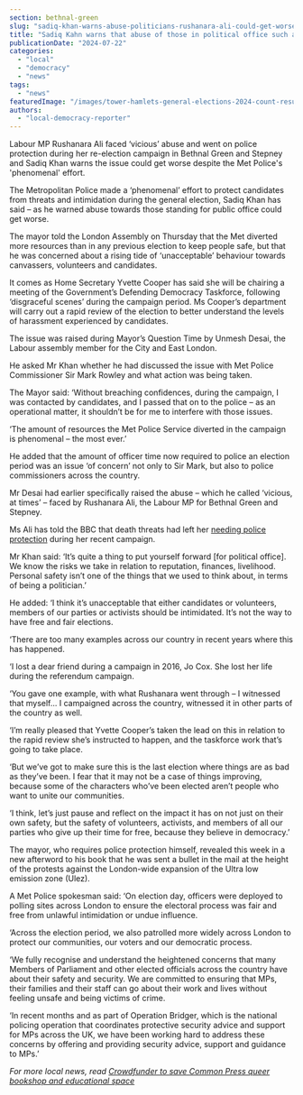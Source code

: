 ```yaml
---
section: bethnal-green
slug: "sadiq-khan-warns-abuse-politicians-rushanara-ali-could-get-worse"
title: "Sadiq Kahn warns that abuse of those in political office such as MP Rushanara Ali could get worse"
publicationDate: "2024-07-22"
categories: 
  - "local"
  - "democracy"
  - "news"
tags: 
  - "news"
featuredImage: "/images/tower-hamlets-general-elections-2024-count-results-11.jpg"
authors: 
  - "local-democracy-reporter"
---
```


Labour MP Rushanara Ali faced ‘vicious’ abuse and went on police protection during her re-election campaign in Bethnal Green and Stepney and Sadiq Khan warns the issue could get worse despite the Met Police's 'phenomenal' effort.

The Metropolitan Police made a ‘phenomenal’ effort to protect candidates from threats and intimidation during the general election, Sadiq Khan has said – as he warned abuse towards those standing for public office could get worse.

The mayor told the London Assembly on Thursday that the Met diverted more resources than in any previous election to keep people safe, but that he was concerned about a rising tide of ‘unacceptable’ behaviour towards canvassers, volunteers and candidates.

It comes as Home Secretary Yvette Cooper has said she will be chairing a meeting of the Government’s Defending Democracy Taskforce, following ‘disgraceful scenes’ during the campaign period. Ms Cooper’s department will carry out a rapid review of the election to better understand the levels of harassment experienced by candidates.

The issue was raised during Mayor’s Question Time by Unmesh Desai, the Labour assembly member for the City and East London.

He asked Mr Khan whether he had discussed the issue with Met Police Commissioner Sir Mark Rowley and what action was being taken.

The Mayor said: ‘Without breaching confidences, during the campaign, I was contacted by candidates, and I passed that on to the police – as an operational matter, it shouldn’t be for me to interfere with those issues.

‘The amount of resources the Met Police Service diverted in the campaign is phenomenal – the most ever.’

He added that the amount of officer time now required to police an election period was an issue ‘of concern’ not only to Sir Mark, but also to police commissioners across the country.

Mr Desai had earlier specifically raised the abuse – which he called ‘vicious, at times’ – faced by Rushanara Ali, the Labour MP for Bethnal Green and Stepney.

Ms Ali has told the BBC that death threats had left her [needing police protection](https://www.bbc.co.uk/news/articles/cw8ygv6j5j4o) during her recent campaign.

Mr Khan said: ‘It’s quite a thing to put yourself forward \[for political office\]. We know the risks we take in relation to reputation, finances, livelihood. Personal safety isn’t one of the things that we used to think about, in terms of being a politician.’

He added: ‘I think it’s unacceptable that either candidates or volunteers, members of our parties or activists should be intimidated. It’s not the way to have free and fair elections.

‘There are too many examples across our country in recent years where this has happened.

‘I lost a dear friend during a campaign in 2016, Jo Cox. She lost her life during the referendum campaign.

‘You gave one example, with what Rushanara went through – I witnessed that myself… I campaigned across the country, witnessed it in other parts of the country as well.

‘I’m really pleased that Yvette Cooper’s taken the lead on this in relation to the rapid review she’s instructed to happen, and the taskforce work that’s going to take place.

‘But we’ve got to make sure this is the last election where things are as bad as they’ve been. I fear that it may not be a case of things improving, because some of the characters who’ve been elected aren’t people who want to unite our communities.

‘I think, let’s just pause and reflect on the impact it has on not just on their own safety, but the safety of volunteers, activists, and members of all our parties who give up their time for free, because they believe in democracy.’

The mayor, who requires police protection himself, revealed this week in a new afterword to his book that he was sent a bullet in the mail at the height of the protests against the London-wide expansion of the Ultra low emission zone (Ulez).

A Met Police spokesman said: ‘On election day, officers were deployed to polling sites across London to ensure the electoral process was fair and free from unlawful intimidation or undue influence.

‘Across the election period, we also patrolled more widely across London to protect our communities, our voters and our democratic process.

‘We fully recognise and understand the heightened concerns that many Members of Parliament and other elected officials across the country have about their safety and security. We are committed to ensuring that MPs, their families and their staff can go about their work and lives without feeling unsafe and being victims of crime.

‘In recent months and as part of Operation Bridger, which is the national policing operation that coordinates protective security advice and support for MPs across the UK, we have been working hard to address these concerns by offering and providing security advice, support and guidance to MPs.’

_For more local news, read_ [_Crowdfunder to save Common Press queer bookshop and educational space_](https://bethnalgreenlondon.co.uk/common-press-queer-bookshop-bethnal-green-crowdfunder-launch/)
